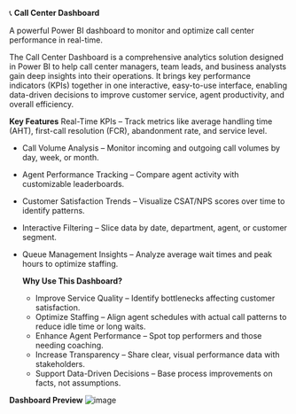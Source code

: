 📞 **Call Center Dashboard** 

A powerful Power BI dashboard to monitor and optimize call center performance in real-time.

The Call Center Dashboard is a comprehensive analytics solution designed in Power BI to help call center managers, team leads, and business analysts gain deep insights into their operations. It brings key performance indicators (KPIs) together in one interactive, easy-to-use interface, enabling data-driven decisions to improve customer service, agent productivity, and overall efficiency.

**Key Features**
Real-Time KPIs – Track metrics like average handling time (AHT), first-call resolution (FCR), abandonment rate, and service level.
* Call Volume Analysis – Monitor incoming and outgoing call volumes by day, week, or month.
*  Agent Performance Tracking – Compare agent activity with customizable leaderboards.
*  Customer Satisfaction Trends – Visualize CSAT/NPS scores over time to identify patterns.
*  Interactive Filtering – Slice data by date, department, agent, or customer segment.
*  Queue Management Insights – Analyze average wait times and peak hours to optimize staffing.

   **Why Use This Dashboard?**
   * Improve Service Quality – Identify bottlenecks affecting customer satisfaction.
   * Optimize Staffing – Align agent schedules with actual call patterns to reduce idle time or long waits.
   * Enhance Agent Performance – Spot top performers and those needing coaching.
   * Increase Transparency – Share clear, visual performance data with stakeholders.
   * Support Data-Driven Decisions – Base process improvements on facts, not assumptions.


**Dashboard Preview**
![image](https://github.com/user-attachments/assets/b1c51e48-80c7-4faf-a978-e737c9a21e5f)
